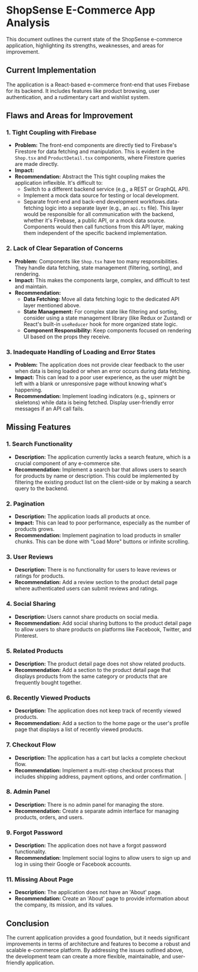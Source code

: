 # ShopSense E-Commerce App Analysis

This document outlines the current state of the ShopSense e-commerce application, highlighting its strengths, weaknesses, and areas for improvement.

## Current Implementation

The application is a React-based e-commerce front-end that uses Firebase for its backend. It includes features like product browsing, user authentication, and a rudimentary cart and wishlist system.

## Flaws and Areas for Improvement

### 1. Tight Coupling with Firebase

*   **Problem:** The front-end components are directly tied to Firebase's Firestore for data fetching and manipulation. This is evident in the `Shop.tsx` and `ProductDetail.tsx` components, where Firestore queries are made directly.
*   **Impact:** 
*   **Recommendation:** Abstract the This tight coupling makes the application inflexible. It's difficult to:
    *   Switch to a different backend service (e.g., a REST or GraphQL API).
    *   Implement a mock data source for testing or local development.
    *   Separate front-end and back-end development workflows.data-fetching logic into a separate layer (e.g., an `api.ts` file). This layer would be responsible for all communication with the backend, whether it's Firebase, a public API, or a mock data source. Components would then call functions from this API layer, making them independent of the specific backend implementation.

### 2. Lack of Clear Separation of Concerns

*   **Problem:** Components like `Shop.tsx` have too many responsibilities. They handle data fetching, state management (filtering, sorting), and rendering.
*   **Impact:** This makes the components large, complex, and difficult to test and maintain.
*   **Recommendation:**
    *   **Data Fetching:** Move all data fetching logic to the dedicated API layer mentioned above.
    *   **State Management:** For complex state like filtering and sorting, consider using a state management library (like Redux or Zustand) or React's built-in `useReducer` hook for more organized state logic.
    *   **Component Responsibility:** Keep components focused on rendering UI based on the props they receive.

### 3. Inadequate Handling of Loading and Error States

*   **Problem:** The application does not provide clear feedback to the user when data is being loaded or when an error occurs during data fetching.
*   **Impact:** This can lead to a poor user experience, as the user might be left with a blank or unresponsive page without knowing what's happening.
*   **Recommendation:** Implement loading indicators (e.g., spinners or skeletons) while data is being fetched. Display user-friendly error messages if an API call fails.

## Missing Features

### 1. Search Functionality

*   **Description:** The application currently lacks a search feature, which is a crucial component of any e-commerce site.
*   **Recommendation:** Implement a search bar that allows users to search for products by name or description. This could be implemented by filtering the existing product list on the client-side or by making a search query to the backend.

### 2. Pagination

*   **Description:** The application loads all products at once.
*   **Impact:** This can lead to poor performance, especially as the number of products grows.
*   **Recommendation:** Implement pagination to load products in smaller chunks. This can be done with "Load More" buttons or infinite scrolling.

### 3. User Reviews

*   **Description:** There is no functionality for users to leave reviews or ratings for products.
*   **Recommendation:** Add a review section to the product detail page where authenticated users can submit reviews and ratings.

### 4. Social Sharing

*   **Description:** Users cannot share products on social media.                                  
*   **Recommendation:** Add social sharing buttons to the product detail page to allow users to share products on platforms like Facebook, Twitter, and Pinterest.

### 5. Related Products

*   **Description:** The product detail page does not show related products.
*   **Recommendation:** Add a section to the product detail page that displays products from the same category or products that are frequently bought together.

### 6. Recently Viewed Products

*   **Description:** The application does not keep track of recently viewed products.
*   **Recommendation:** Add a section to the home page or the user's profile page that displays a list of recently viewed products.

### 7. Checkout Flow

*   **Description:** The application has a cart but lacks a complete checkout flow.
*   **Recommendation:** Implement a multi-step checkout process that includes shipping address, payment options, and order confirmation.                                                             │

### 8. Admin Panel

*   **Description:** There is no admin panel for managing the store.
*   **Recommendation:** Create a separate admin interface for managing products, orders, and users.

### 9. Forgot Password

*   **Description:** The application does not have a forgot password functionality.
*   **Recommendation:** Implement social logins to allow users to sign up and log in using their Google or Facebook accounts.

### 11. Missing About Page

*   **Description:** The application does not have an 'About' page.
*   **Recommendation:** Create an 'About' page to provide information about the company, its mission, and its values.

## Conclusion

The current application provides a good foundation, but it needs significant improvements in terms of architecture and features to become a robust and scalable e-commerce platform. By addressing the issues outlined above, the development team can create a more flexible, maintainable, and user-friendly application.
